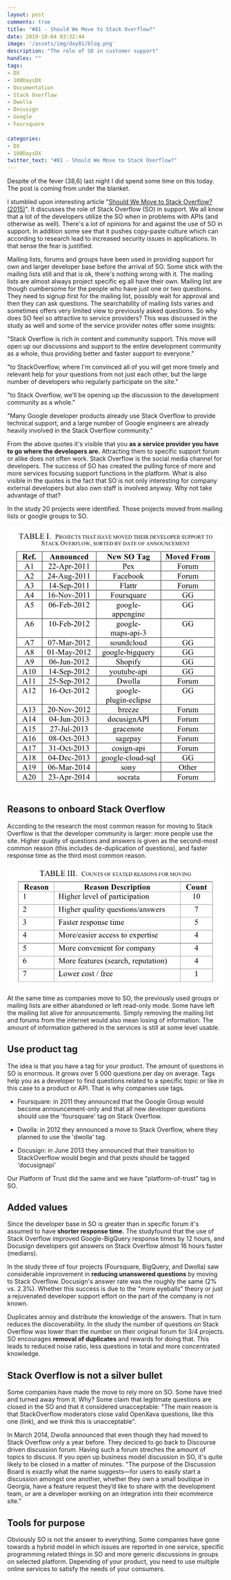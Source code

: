 ```yaml
---
layout: post
comments: true
title: "#81 - Should We Move to Stack Overflow?"
date: 2019-10-04 03:32:44
image: '/assets/img/day81/blog.png'
description: "The role of SO in customer support"
handles: "" 
tags:
- DX 
- 100DaysDX
- Documentation
- Stack Overflow
- Dwolla
- Docusign
- Google
- Foursquare

categories:
- DX
- 100DaysDX
twitter_text: "#81 - Should We Move to Stack Overflow?"
---
```


Despite of the fever (38,6) last night I did spend some time on this today. The post is coming from under the blanket. 

I stumbled upon interesting article "[Should We Move to Stack Overflow? (2015)](https://ieeexplore.ieee.org/document/7202966)". It discusses the role of Stack Overflow (SO) in support. We all know that a lot of the developers utilize the SO when in problems with APIs (and otherwise as well). There's a lot of opinions for and against the use of SO in support. In addition some see that it pushes copy-paste culture which can according to research lead to increased security issues in applications. In that sense the fear is justified. 

Mailing lists, forums and groups have been used in providing support for own and larger developer base before the arrival of SO. Some stick with the mailing lists still and that is ok, there's nothing wrong with it. The mailing lists are almost always project specific eg all have their own. Mailing list are though cumbersome for the people who have just one or two questions. They need to signup first for the mailing list, possibly wait for approval and then they can ask questions. The searchability of mailing lists varies and sometimes offers very limited view to previously asked questions. So why does SO feel so attractive to service providers? This was discussed in the study as well and some of the service provider notes offer some insights: 

"Stack Overflow is rich in content and community support. This move will open up our discussions and support to the entire development community as a whole, thus providing better and faster support to everyone."

"to StackOverflow, where I'm convinced all of you will get more timely and relevant help for your questions from not just each other, but the large number of developers who regularly participate on the site."

"to Stack Overflow, we’ll be opening up the discussion to the development community as a whole."

"Many Google developer products already use Stack Overflow to provide technical support, and a large number of Google engineers are already heavily involved in the Stack Overflow community."

From the above quotes it's visible that you **as a service provider you have to go where the developers are.** Attracting them to specific support forum or alike does not often work. Stack Overflow is the social media channel for developers. The success of SO has created the pulling force of more and more services focusing support functions in the platform. What is also visible in the quotes is the fact that SO is not only interesting for company external developers but also own staff is involved anyway. Why not take advantage of that? 

In the study 20 projects were identified. Those projects moved from mailing lists or google groups to SO. 

<a href="https://ieeexplore.ieee.org/document/7202966"><img itemprop="image" src="/assets/img/day81/projects.png" alt="{{site.name}}"></a>

## Reasons to onboard Stack Overflow

According to the research the most common reason for moving to Stack Overflow is that the developer community is larger: more people use the site. Higher quality of questions and answers is given as the second-most common reason (this includes de-duplication of questions), and faster response time as the third most common reason.

<a href="https://ieeexplore.ieee.org/document/7202966"><img itemprop="image" src="/assets/img/day81/reasons.png" alt="{{site.name}}"></a>

At the same time as companies move to SO, the previously used groups or mailing lists are either abandoned or left read-only mode. Some have left the mailing list alive for announcements. Simply removing the mailing list and forums from the internet would also mean losing of information. The amount of information gathered in the services is still at some level usable. 

## Use product tag

The idea is that you have a tag for your product. The amount of questions in SO is enormous. It grows over 5 000 questions per day on average. Tags help you as a developer to find questions related to a specific topic or like in this case to a product or API. That is why companies use tags. 

- Foursquare: in 2011 they announced that the Google Group would become announcement-only and that all new developer questions should use the 'foursquare' tag on Stack Overflow.

- Dwolla: in 2012 they announced a move to Stack Overflow, where they planned to use the 'dwolla' tag.  

- Docusign: in June 2013 they announced that their transition to StackOverflow would begin and that posts should be tagged 'docusignapi'

Our Platform of Trust did the same and we have "platform-of-trust" tag in SO. 

## Added values

Since the developer base in SO is greater than in specific forum it's assumed to have **shorter response time.** The studyfound that the use of Stack Overflow improved Google-BigQuery response times by 12 hours, and Docusign developers got answers on Stack Overflow almost 16 hours faster (medians).

In the study three of four projects (Foursquare, BigQuery, and Dwolla) saw considerable improvement in **reducing unanswered questions** by moving to Stack Overflow. Docusign's answer rate was the roughly the same (2% vs. 2.3%). Whether this success is due to the "more eyeballs" theory or just a rejuvenated developer support effort on the part of the company is not known.

Duplicates annoy and distribute the knowledge of the answers. That in turn reduces the discoverability. In the study the number of questions on Stack Overflow was lower than the number on their original forum for 3/4 projects. SO encourages **removal of duplicates** and rewards for doing that. This leads to reduced noise ratio, less questions in total and more concentrated knowledge. 

## Stack Overflow is not a silver bullet

Some companies have made the move to rely more on SO. Some have tried and turned away from it. Why? Some claim that legitimate questions are closed in the SO and that it considered unacceptable: "The main reason is that StackOverflow moderators close valid OpenXava questions, like this one (link), and we think this is unacceptable". 

In March 2014, Dwolla announced that even though they had moved to Stack Overflow only a year before. They deciced to go back to Discourse driven discussion forum. Having such a forum streches the amount of topics to discuss. If you open up business model discussion in SO, it's quite likely to be closed in a matter of minutes. "The purpose of the Discussion Board is exactly what the name suggests—for users to easily start a discussion amongst one another, whether they own a small boutique in Georgia, have a feature request they’d like to share with the development team, or are a developer working on an integration into their ecommerce site."

## Tools for purpose

Obviously SO is not the answer to everything. Some companies have gone towards a hybrid model in which issues are reported in one service, specific programming related things in SO and more generic discussions in groups on selected platform. Depending of your product, you need to use multiple online services to satisfy the needs of your consumers. 
